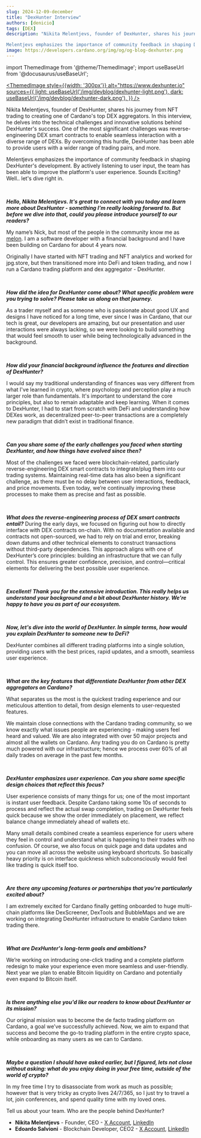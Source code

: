 ```yaml
---
slug: 2024-12-09-december
title: "DexHunter Interview"
authors: [denicio]
tags: [DEX]
description: "Nikita Melentjevs, founder of DexHunter, shares his journey from NFT trading to creating one of Cardano's top DEX aggregators. In this interview, he delves into the technical challenges and innovative solutions behind DexHunter's success. One of the most significant challenges was reverse-engineering DEX smart contracts to enable seamless interaction with a diverse range of DEXs. By overcoming this hurdle, DexHunter has been able to provide users with a wider range of trading pairs, and more.

Melentjevs emphasizes the importance of community feedback in shaping DexHunter's development. By actively listening to user input, the team has been able to improve the platform's user experience. Sounds Exciting? Well.. let's dive right in."
image: https://developers.cardano.org/img/og/og-blog-dexhunter.png
---
```


import ThemedImage from '@theme/ThemedImage';
import useBaseUrl from '@docusaurus/useBaseUrl';

 [<ThemedImage
style={{width: '300px'}}
alt="https://www.dexhunter.io"
sources={{
    light: useBaseUrl('/img/devblog/dexhunter-light.png'),
    dark: useBaseUrl('/img/devblog/dexhunter-dark.png'),
  }}
/>](https://www.dexhunter.io)

Nikita Melentjevs, founder of DexHunter, shares his journey from NFT trading to creating one of Cardano's top DEX aggregators. In this interview, he delves into the technical challenges and innovative solutions behind DexHunter's success. One of the most significant challenges was reverse-engineering DEX smart contracts to enable seamless interaction with a diverse range of DEXs. By overcoming this hurdle, DexHunter has been able to provide users with a wider range of trading pairs, and more.

Melentjevs emphasizes the importance of community feedback in shaping DexHunter's development. By actively listening to user input, the team has been able to improve the platform's user experience. Sounds Exciting? Well.. let's dive right in.


<!-- truncate -->
<br />


**_Hello, Nikita Melentjevs. It's great to connect with you today and learn more about DexHunter - something I’m really looking forward to. But before we dive into that, could you please introduce yourself to our readers?_**

My name’s Nick, but most of the people in the community know me as [melon](https://x.com/onewisemelon). I am a software developer with a financial background and I have been building on Cardano for about 4 years now. 

Originally I have started with NFT trading and NFT analytics and worked for jpg.store, but then transitioned more into DeFi and token trading, and now I run a Cardano trading platform and dex aggregator - DexHunter.


<br />

**_How did the idea for DexHunter come about? What specific problem were you trying to solve? Please take us along on that journey._**

As a trader myself and as someone who is passionate about good UX and designs I have noticed for a long time, ever since I was in Cardano, that our tech is great, our developers are amazing, but our presentation and user interactions were always lacking, so we were looking to build something that would feel smooth to user while being technologically advanced in the background.


<br />

**_How did your financial background influence the features and direction of DexHunter?_**

I would say my traditional understanding of finances was very different from what I've learned in crypto, where psychology and perception play a much larger role than fundamentals. It's important to understand the core principles, but also to remain adaptable and keep learning. When it comes to DexHunter, I had to start from scratch with DeFi and understanding how DEXes work, as decentralized peer-to-peer transactions are a completely new paradigm that didn’t exist in traditional finance.


<br />

**_Can you share some of the early challenges you faced when starting DexHunter, and how things have evolved since then?_**

Most of the challenges we faced were blockchain-related, particularly reverse-engineering DEX smart contracts to integrate/plug them into our trading systems. Maintaining real-time data has also been a significant challenge, as there must be no delay between user interactions, feedback, and price movements. Even today, we’re continually improving these processes to make them as precise and fast as possible.


<br />

**_What does the reverse-engineering process of DEX smart contracts entail?_**
During the early days, we focused on figuring out how to directly interface with DEX contracts on-chain. With no documentation available and contracts not open-sourced, we had to rely on trial and error, breaking down datums and other technical elements to construct transactions without third-party dependencies. This approach aligns with one of DexHunter’s core principles: building an infrastructure that we can fully control. This ensures greater confidence, precision, and control—critical elements for delivering the best possible user experience.

<br />

**_Excellent! Thank you for the extensive introduction. This really helps us understand your background and a bit about DexHunter history. We're happy to have you as part of our ecosystem._**


<br />

**_Now, let's dive into the world of DexHunter. In simple terms, how would you explain DexHunter to someone new to DeFi?_**

DexHunter combines all different trading platforms into a single solution, providing users with the best prices, rapid updates, and a smooth, seamless user experience.


<br />

**_What are the key features that differentiate DexHunter from other DEX aggregators on Cardano?_**

What separates us the most is the quickest trading experience and our meticulous attention to detail, from design elements to user-requested features. 

We maintain close connections with the Cardano trading community, so we know exactly what issues people are experiencing - making users feel heard and valued. We are also integrated with over 50 major projects and almost all the wallets on Cardano. Any trading you do on Cardano is pretty much powered with our infrastructure; hence we process over 60% of all daily trades on average in the past few months.


<br />

**_DexHunter emphasizes user experience. Can you share some specific design choices that reflect this focus?_**

User experience consists of many things for us; one of the most important is instant user feedback. Despite Cardano taking some 10s of seconds to process and reflect the actual swap completion, trading on DexHunter feels quick because we show the order immediately on placement, we reflect balance change immediately ahead of wallets etc. 

Many small details combined create a seamless experience for users where they feel in control and understand what is happening to their trades with no confusion. Of course, we also focus on quick page and data updates and you can move all across the website using keyboard shortcuts. So basically heavy priority is on interface quickness which subconsciously would feel like trading is quick itself too.


<br />

**_Are there any upcoming features or partnerships that you're particularly excited about?_**

I am extremely excited for Cardano finally getting onboarded to huge multi-chain platforms like DexScreener, DexTools and BubbleMaps and we are working on integrating DexHunter infrastructure to enable Cardano token trading there.


<br />

**_What are DexHunter's long-term goals and ambitions?_**

We’re working on introducing one-click trading and a complete platform redesign to make your experience even more seamless and user-friendly. Next year we plan to enable Bitcoin liquidity on Cardano and potentially even expand to Bitcoin itself.


<br />

**_Is there anything else you'd like our readers to know about DexHunter or its mission?_**

Our original mission was to become the de facto trading platform on Cardano, a goal we’ve successfully achieved. Now, we aim to expand that success and become the go-to trading platform in the entire crypto space, while onboarding as many users as we can to Cardano.


<br />

**_Maybe a question I should have asked earlier, but I figured, lets not close without asking: what do you enjoy doing in your free time, outside of the world of crypto?_**

In my free time I try to disassociate from work as much as possible; however that is very tricky as crypto lives 24/7/365, so I just try to travel a lot, join conferences, and spend quality time with my loved ones.



Tell us about your team. Who are the people behind DexHunter?
 
- **Nikita Melentjevs** - Founder, CEO - [X Account](https://x.com/onewisemelon), [LinkedIn](https://www.linkedin.com/in/nikita-melentjevs/) <br />
- **Edoardo Salvioni** - Blockchain Developer, CEO2 - [X Account](https://x.com/ZhaataC), [LinkedIn](https://www.linkedin.com/in/edoardo-carlo-salvioni)

